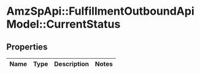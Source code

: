 # AmzSpApi::FulfillmentOutboundApiModel::CurrentStatus

## Properties
Name | Type | Description | Notes
------------ | ------------- | ------------- | -------------


